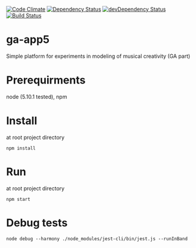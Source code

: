[![Code Climate][code-climate-img]][code-climate-link]
[![Dependency Status][dep-status-img]][dep-status-link]
[![devDependency Status][dev-dep-status-img]][dev-dep-status-link]
[![Build Status][ci-img]][ci]

[code-climate-img]: https://codeclimate.com/github/sevaru/ga-app5/badges/gpa.svg
[code-climate-link]: https://codeclimate.com/github/sevaru/ga-app5
[dep-status-img]: https://david-dm.org/sevaru/ga-app5.svg
[dep-status-link]: https://david-dm.org/sevaru/ga-app5
[dev-dep-status-img]: https://david-dm.org/sevaru/ga-app5/dev-status.svg
[dev-dep-status-link]: https://david-dm.org/sevaru/ga-app5#info=devDependencies
[ci-img]: https://travis-ci.org/sevaru/ga-app5.svg?branch=master
[ci]: https://travis-ci.org/sevaru/ga-app5

# ga-app5
Simple platform for experiments in modeling of musical creativity (GA part)

# Prerequirments
node (5.10.1 tested), npm

# Install 
at root project directory
```shell
npm install
```

# Run
at root project directory
```shell
npm start
```

# Debug tests

```shell
node debug --harmony ./node_modules/jest-cli/bin/jest.js --runInBand
``` 